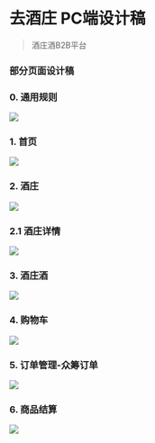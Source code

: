 # 去酒庄 PC端设计稿
> 酒庄酒B2B平台

### 部分页面设计稿

### 0. 通用规则

![](/assets/qjz-通用规则.jpg)

### 1. 首页

![](/assets/qjz-index.jpg)

### 2. 酒庄

![](/assets/qjz-酒庄.jpg)

### 2.1 酒庄详情

![](/assets/qjz-酒庄详情.jpg)



### 3. 酒庄酒

![](/assets/qjz-酒庄签约.jpg)

### 4. 购物车

![](/assets/qjz-购物车.jpg)

### 5. 订单管理-众筹订单

![](/assets/qjz-订单管理-众筹订单.jpg)

### 6. 商品结算

![](/assets/qjz-商品结算.jpg)



